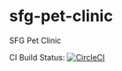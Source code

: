 # sfg-pet-clinic

SFG Pet Clinic

CI Build Status:
[![CircleCI](https://circleci.com/gh/blueoasis/sfg-pet-clinic/tree/main.svg?style=shield&circle-token=bd45e03760f28a1a2a9e8cde813e75520ccc7070)](https://circleci.com/gh/blueoasis/sfg-pet-clinic/tree/main)
